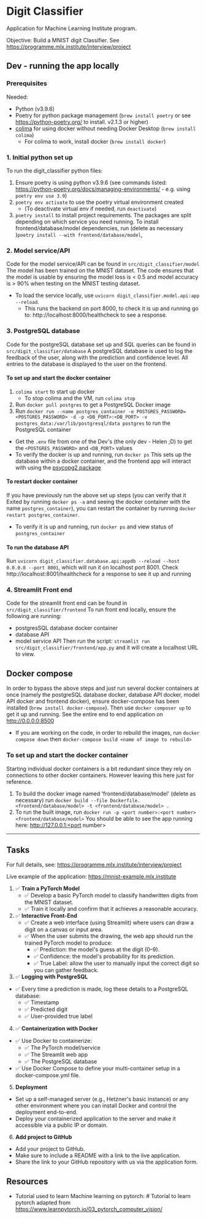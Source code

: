 # Digit Classifier

Application for Machine Learning Institute program. 

Objective: Build a MNIST digit Classifier. See https://programme.mlx.institute/interview/project

## Dev - running the app locally

### Prerequisites
Needed:
- Python (v3.9.6)
- Poetry for python package management (`brew install poetry` or see https://python-poetry.org/ to install. v2.1.3 or higher)
- [colima](https://github.com/abiosoft/colima) for using docker without needing Docker Desktop (`brew install colima`) 
    - For colima to work, install docker (`brew install docker`) 

### 1. Initial python set up
To run the digit_classifier python files:
1. Ensure poetry is using python v3.9.6 (see commands listed: https://python-poetry.org/docs/managing-environments/ - e.g. using `poetry env use 3.9`)
2. `poetry env activate` to use the poetry virtual environment created
    - (To deactivate virtual env if needed, run `deactivate`)
3. `poetry install` to install project requirements. The packages are split depending on which service you need running. To install frontend/database/model dependencies, run (delete as necessary )`poetry install --with frontend/database/model`, 

### 2. Model service/API
Code for the model service/API can be found in `src/digit_classifier/model`
The model has been trained on the MNIST dataset. The code ensures that the model is usable by ensuring the model loss is < 0.5 and model accuracy is > 90% when testing on the MNIST testing dataset.
- To load the service locally, use `uvicorn digit_classifier.model.api:app --reload`.
    - This runs the backend on port 8000, to check it is up and running go to: http://localhost:8000/healthcheck to see a response.

### 3. PostgreSQL database
Code for the postgreSQL database set up and SQL queries can be found in `src/digit_classifier/database`
A postgreSQL database is used to log the feedback of the user, along with the prediction and confidence level. All entries to the database is displayed to the user on the frontend.

#### To set up and start the docker container
1. `colima start` to start up docker
    - To stop colima and the VM, run `colima stop`
2. Run `docker pull postgres` to get a PostgreSQL Docker image
3. Run `docker run --name postgres_container -e POSTGRES_PASSWORD=<POSTGRES_PASSWORD> -d -p <DB_PORT>:<DB_PORT> -v postgres_data:/var/lib/postgresql/data postgres` to run the PostgreSQL container
- Get the `.env` file from one of the Dev's (the only dev - Helen ;D) to get the `<POSTGRES_PASSWORD>` and `<DB_PORT>` values
- To verify the docker is up and running, run `docker ps`
This sets up the database within a docker container, and the frontend app will interact with using the [psycopg2 package](https://www.psycopg.org/docs/install.html#build-prerequisites)

#### To restart docker container
If you have previously run the above set up steps (you can verify that it Exited by running `docker ps -a` and seeing the docker container with the name `postgres_container`), you can restart the container by running `docker restart postgres_container`.
- To verify it is up and running, run `docker ps` and view status of `postgres_container`

#### To run the database API
Run `uvicorn digit_classifier.database.api:appdb --reload --host 0.0.0.0 --port 8001`, which will run it on localhost port 8001. Check http://localhost:8001/healthcheck for a response to see it up and running

### 4. Streamlit Front end
Code for the streamlit front end can be found in `src/digit_classifier/frontend`
To run front end locally, ensure the following are running:
- postgresSQL database docker container
- database API
- model service API
Then run the script: `streamlit run src/digit_classifier/frontend/app.py` and it will create a localhost URL to view. 

## Docker compose
In order to bypass the above steps and just run several docker containers at once (namely the postgreSQL database docker, database API docker, model API docker and frontend docker), ensure docker-compose has been installed (`brew install docker-compose`).
Then use `docker composer up` to get it up and running. See the entire end to end application on http://0.0.0.0:8500
- If you are working on the code, in order to rebuild the images, run `docker compose down` then `docker-compose build <name of image to rebuild>`

### To set up and start the docker container
Starting individual docker containers is a bit redundant since they rely on connections to other docker containers. However leaving this here just for reference.
1. To build the docker image named 'frontend/database/model' (delete as necessary) run `docker build --file Dockerfile.<frontend/database/model> -t <frontend/database/model> .`
2. To run the built image, run `docker run -p <port number>:<port number> <frontend/database/model>`
You should be able to see the app running here: http://127.0.0.1:<port number>

---

## Tasks
For full details, see: https://programme.mlx.institute/interview/project

Live example of the application: https://mnist-example.mlx.institute

1. ✅ **Train a PyTorch Model**
    - ✅ Develop a basic PyTorch model to classify handwritten digits from the MNIST dataset.
    - ✅ Train it locally and confirm that it achieves a reasonable accuracy.
2. ✅ **Interactive Front-End**
    - ✅ Create a web interface (using Streamlit) where users can draw a digit on a canvas or input area.
    - ✅ When the user submits the drawing, the web app should run the trained PyTorch model to produce:
        - ✅ Prediction: the model's guess at the digit (0–9).
        - ✅ Confidence: the model's probability for its prediction.
        - ✅ True Label: allow the user to manually input the correct digit so you can gather feedback.
3. ✅ **Logging with PostgreSQL**
- ✅ Every time a prediction is made, log these details to a PostgreSQL database:
    - ✅ Timestamp
    - ✅ Predicted digit
    - ✅ User-provided true label
4. ✅ **Containerization with Docker**
- ✅ Use Docker to containerize:
    - ✅ The PyTorch model/service
    - ✅ The Streamlit web app
    - ✅ The PostgreSQL database
- ✅ Use Docker Compose to define your multi-container setup in a docker-compose.yml file.
5. **Deployment**
- Set up a self-managed server (e.g., Hetzner's basic instance) or any other environment where you can install Docker and control the deployment end-to-end.
- Deploy your containerized application to the server and make it accessible via a public IP or domain.
6. **Add project to GitHub**
- Add your project to GitHub.
- Make sure to include a README with a link to the live application.
- Share the link to your GitHub repository with us via the application form.

## Resources
- Tutorial used to learn Machine learning on pytorch: # Tutorial to learn pytorch adapted from https://www.learnpytorch.io/03_pytorch_computer_vision/ 
